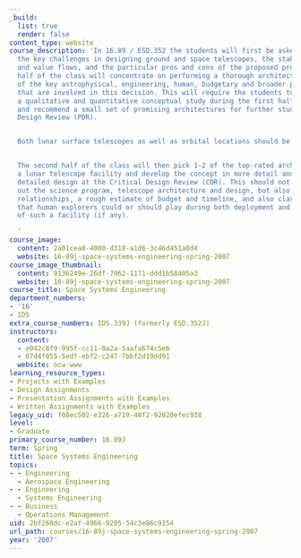 ```yaml
---
_build:
  list: true
  render: false
content_type: website
course_description: 'In 16.89 / ESD.352 the students will first be asked to understand
  the key challenges in designing ground and space telescopes, the stakeholder structure
  and value flows, and the particular pros and cons of the proposed project. The first
  half of the class will concentrate on performing a thorough architectural analysis
  of the key astrophysical, engineering, human, budgetary and broader policy issues
  that are involved in this decision. This will require the students to carry out
  a qualitative and quantitative conceptual study during the first half of the semester
  and recommend a small set of promising architectures for further study at the Preliminary
  Design Review (PDR).


  Both lunar surface telescopes as well as orbital locations should be considered.


  The second half of the class will then pick 1-2 of the top-rated architectures for
  a lunar telescope facility and develop the concept in more detail and present the
  detailed design at the Critical Design Review (CDR). This should not only sketch
  out the science program, telescope architecture and design, but also the stakeholder
  relationships, a rough estimate of budget and timeline, and also clarify the role
  that human explorers could or should play during both deployment and servicing/operations
  of such a facility (if any).

  '
course_image:
  content: 2a01cea0-4000-d318-a1d6-3c46d451a0d4
  website: 16-89j-space-systems-engineering-spring-2007
course_image_thumbnail:
  content: 9136249e-26df-7962-1171-ddd1b58405a3
  website: 16-89j-space-systems-engineering-spring-2007
course_title: Space Systems Engineering
department_numbers:
- '16'
- IDS
extra_course_numbers: IDS.339J (formerly ESD.352J)
instructors:
  content:
  - e042c8f9-995f-cc11-0a2a-5aafa674c5e6
  - 07d4f055-5edf-ebf2-c247-7bbf2d19dd91
  website: ocw-www
learning_resource_types:
- Projects with Examples
- Design Assignments
- Presentation Assignments with Examples
- Written Assignments with Examples
legacy_uid: f08ec502-e326-a719-48f2-92020efec938
level:
- Graduate
primary_course_number: 16.89J
term: Spring
title: Space Systems Engineering
topics:
- - Engineering
  - Aerospace Engineering
- - Engineering
  - Systems Engineering
- - Business
  - Operations Management
uid: 2bf268dc-e2af-4966-9205-54c3e86c9154
url_path: courses/16-89j-space-systems-engineering-spring-2007
year: '2007'
---
```

